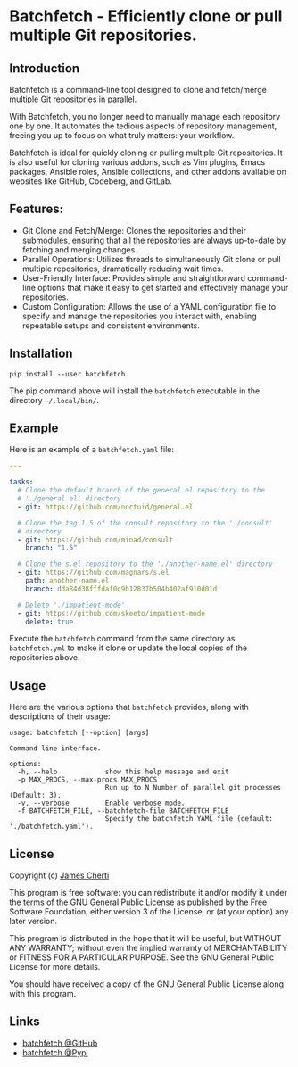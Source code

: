 # Batchfetch - Efficiently clone or pull multiple Git repositories.

## Introduction

Batchfetch is a command-line tool designed to clone and fetch/merge multiple Git repositories in parallel.

With Batchfetch, you no longer need to manually manage each repository one by one. It automates the tedious aspects of repository management, freeing you up to focus on what truly matters: your workflow.

Batchfetch is ideal for quickly cloning or pulling multiple Git repositories. It is also useful for cloning various addons, such as Vim plugins, Emacs packages, Ansible roles, Ansible collections, and other addons available on websites like GitHub, Codeberg, and GitLab.

## Features:
- Git Clone and Fetch/Merge: Clones the repositories and their submodules, ensuring that all the repositories are always up-to-date by fetching and merging changes.
- Parallel Operations: Utilizes threads to simultaneously Git clone or pull multiple repositories, dramatically reducing wait times.
- User-Friendly Interface: Provides simple and straightforward command-line options that make it easy to get started and effectively manage your repositories.
- Custom Configuration: Allows the use of a YAML configuration file to specify and manage the repositories you interact with, enabling repeatable setups and consistent environments.

## Installation

```
pip install --user batchfetch
```

The pip command above will install the `batchfetch` executable in the directory `~/.local/bin/`.

## Example

Here is an example of a `batchfetch.yaml` file:

```yaml
---

tasks:
  # Clone the default branch of the general.el repository to the
  # './general.el' directory
  - git: https://github.com/noctuid/general.el

  # Clone the tag 1.5 of the consult repository to the './consult'
  # directory
  - git: https://github.com/minad/consult
    branch: "1.5"

  # Clone the s.el repository to the './another-name.el' directory
  - git: https://github.com/magnars/s.el
    path: another-name.el
    branch: dda84d38fffdaf0c9b12837b504b402af910d01d

  # Delete './impatient-mode'
  - git: https://github.com/skeeto/impatient-mode
    delete: true
```

Execute the `batchfetch` command from the same directory as `batchfetch.yml` to make it clone or update the local copies of the repositories above.

## Usage

Here are the various options that `batchfetch` provides, along with descriptions of their usage:

```
usage: batchfetch [--option] [args]

Command line interface.

options:
  -h, --help            show this help message and exit
  -p MAX_PROCS, --max-procs MAX_PROCS
                        Run up to N Number of parallel git processes (Default: 3).
  -v, --verbose         Enable verbose mode.
  -f BATCHFETCH_FILE, --batchfetch-file BATCHFETCH_FILE
                        Specify the batchfetch YAML file (default: './batchfetch.yaml').
```
## License

Copyright (c) [James Cherti](https://www.jamescherti.com)

This program is free software: you can redistribute it and/or modify it under the terms of the GNU General Public License as published by the Free Software Foundation, either version 3 of the License, or (at your option) any later version.

This program is distributed in the hope that it will be useful, but WITHOUT ANY WARRANTY; without even the implied warranty of MERCHANTABILITY or FITNESS FOR A PARTICULAR PURPOSE. See the GNU General Public License for more details.

You should have received a copy of the GNU General Public License along with this program.

## Links

- [batchfetch @GitHub](https://github.com/jamescherti/batchfetch)
- [batchfetch @Pypi](https://pypi.org/project/batchfetch/)
